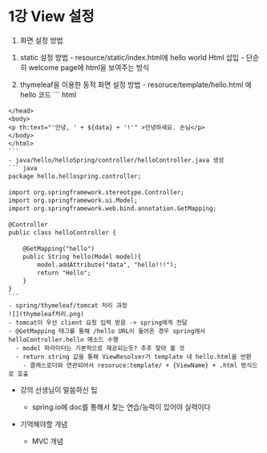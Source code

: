 # 1강 View 설정

1. 화면 설정 방법
  1) static 설정 방법
    - resource/static/index.html에 hello world Html 삽입
    - 단순히 welcome page에 html을 보여주는 방식

  2) thymeleaf을 이용한 동적 화면 설정 방법
    - resoruce/template/hello.html 에 hello 코드
    ``` html
    <!DOCTYPE HTML>
    <html xmlns:th="http://www.thymeleaf.org">
    <head>
        <title>Getting Started: Serving Web Content</title>
        <meta http-equiv="Content-Type" content="text/html; charset=UTF-8" />
    </head>
    <body>
    <p th:text="'안녕, ' + ${data} + '!'" >안녕하세요. 손님</p>
    </body>
    </html>
    ```
    - java/hello/helloSpring/controller/helloController.java 생성
    ``` java
    package hello.hellospring.controller;

    import org.springframework.stereotype.Controller;
    import org.springframework.ui.Model;
    import org.springframework.web.bind.annotation.GetMapping;

    @Controller
    public class helloController {

        @GetMapping("hello")
        public String hello(Model model){
            model.addAttribute("data", "hello!!!");
            return "Hello";
        }
    }
    ```
    - spring/thymeleaf/tomcat 처리 과정
    ![](thymeleaf처리.png)
    - tomcat이 우선 client 요청 입력 받음 -> spring에게 전달
    - @GetMapping 태그를 통해 /hello URL이 들어온 경우 spring에서 helloController.hello 메소드 수행
      - model 파라미터는 기본적으로 제공되는듯? 추후 찾아 볼 것
      - return string 값을 통해 ViewResolver가 template 내 hello.html을 반환
        - 클래스로더와 연관되어서 resoruce:template/ + {ViewName} + .html 방식으로 호출

  - 강의 선생님이 말씀하신 팁
    - spring.io에 doc를 통해서 찾는 연습/능력이 있어야 실력이다

  - 기억해야할 개념
    - MVC 개념
